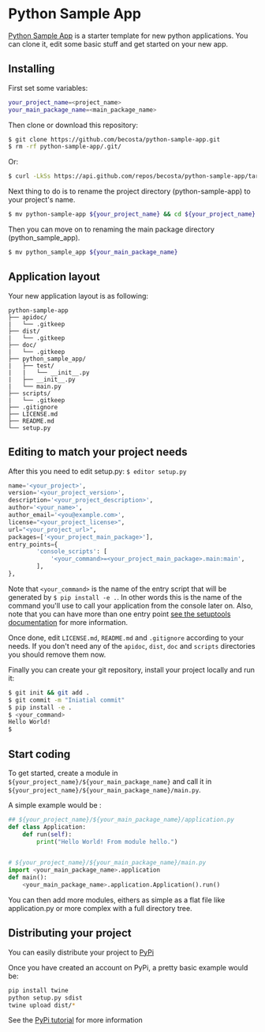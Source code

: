 # Python Sample App

[Python Sample App](https://github.com/becosta/python-sample-app) is a starter template for new python applications.
You can clone it, edit some basic stuff and get started on your new app.

## Installing

First set some variables:
```sh
your_project_name=<project_name>
your_main_package_name=<main_package_name>
```

Then clone or download this repository:
```sh
$ git clone https://github.com/becosta/python-sample-app.git
$ rm -rf python-sample-app/.git/
```
Or:
```sh
$ curl -LkSs https://api.github.com/repos/becosta/python-sample-app/tarball | tar -xvzp -C . ; mv becosta-python-sample-app-* python-sample-app
```

Next thing to do is to rename the project directory (python-sample-app) to your project's name.
```sh
$ mv python-sample-app ${your_project_name} && cd ${your_project_name}
```

Then you can move on to renaming the main package directory (python_sample_app).
```sh
$ mv python_sample_app ${your_main_package_name}
```

## Application layout

Your new application layout is as following:
```
python-sample-app
├── apidoc/
|   └── .gitkeep
├── dist/
|   └── .gitkeep
├── doc/
|   └── .gitkeep
├── python_sample_app/
|   ├── test/
|   |   └── __init__.py
|   ├── __init__.py
|   └── main.py
├── scripts/
|   └── .gitkeep
├── .gitignore
├── LICENSE.md
├── README.md
└── setup.py
```

## Editing to match your project needs

After this you need to edit setup.py: ```$ editor setup.py```
```python
name='<your_project>',
version='<your_project_version>',
description='<your_project_description>',
author='<your_name>',
author_email='<you@example.com>',
license="<your_project_license>",
url="<your_project_url>",
packages=['<your_project_main_package>'],
entry_points={
        'console_scripts': [
            '<your_command>=<your_project_main_package>.main:main',
        ],
},
```
Note that ```<your_command>``` is the name of the entry script that will be generated by ```$ pip install -e .```. In other words this is the name of the command you'll use to call your application from the console later on. Also, note that you can have more than one entry point [see the setuptools documentation](https://setuptools.readthedocs.io/en/latest/setuptools.html#dynamic-discovery-of-services-and-plugins) for more information.

Once done, edit ```LICENSE.md```, ```README.md``` and ```.gitignore``` according to your needs. If you don't need any of the ```apidoc```, ```dist```, ```doc``` and ```scripts``` directories you should remove them now.

Finally you can create your git repository, install your project locally and run it:
```sh
$ git init && git add .
$ git commit -m "Iniatial commit"
$ pip install -e .
$ <your_command>
Hello World!
$
```

## Start coding

To get started, create a module in ```${your_project_name}/${your_main_package_name}``` and call it in ```${your_project_name}/${your_main_package_name}/main.py```.

A simple example would be :
```python
## ${your_project_name}/${your_main_package_name}/application.py
def class Application:
    def run(self):
        print("Hello World! From module hello.")


# ${your_project_name}/${your_main_package_name}/main.py
import <your_main_package_name>.application
def main():
    <your_main_package_name>.application.Application().run()
```

You can then add more modules, eithers as simple as a flat file like application.py or more complex with a full directory tree.

## Distributing your project

You can easily distribute your project to [PyPi](https://pypi.python.org/pypi)

Once you have created an account on PyPi, a pretty basic example would be:
```sh
pip install twine
python setup.py sdist
twine upload dist/*
```

See the [PyPi tutorial](https://wiki.python.org/moin/CheeseShopTutorial#Submitting_Packages_to_the_Package_Index) for more information
